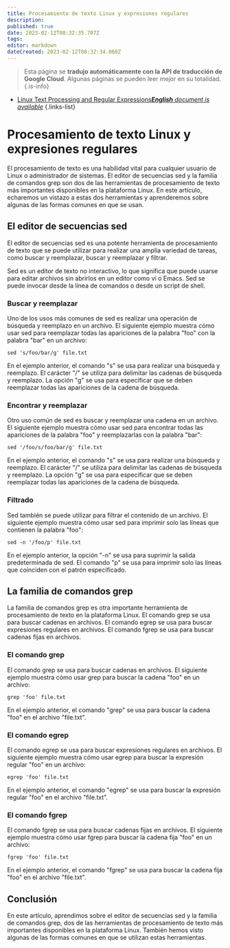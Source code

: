 ```yaml
---
title: Procesamiento de texto Linux y expresiones regulares
description: 
published: true
date: 2023-02-12T08:32:35.707Z
tags: 
editor: markdown
dateCreated: 2023-02-12T08:32:34.060Z
---
```


> Esta página se **tradujo automáticamente con la API de traducción de Google Cloud**.
Algunas páginas se pueden leer mejor en su totalidad.{.is-info}



- [Linux Text Processing and Regular Expressions***English** document is available*](/en/Knowledge-base/Linux/linux-text-processing-and-regular-expressions)
{.links-list}


# Procesamiento de texto Linux y expresiones regulares

El procesamiento de texto es una habilidad vital para cualquier usuario de Linux o administrador de sistemas. El editor de secuencias sed y la familia de comandos grep son dos de las herramientas de procesamiento de texto más importantes disponibles en la plataforma Linux. En este artículo, echaremos un vistazo a estas dos herramientas y aprenderemos sobre algunas de las formas comunes en que se usan.

## El editor de secuencias sed

El editor de secuencias sed es una potente herramienta de procesamiento de texto que se puede utilizar para realizar una amplia variedad de tareas, como buscar y reemplazar, buscar y reemplazar y filtrar.

Sed es un editor de texto no interactivo, lo que significa que puede usarse para editar archivos sin abrirlos en un editor como vi o Emacs. Sed se puede invocar desde la línea de comandos o desde un script de shell.

### Buscar y reemplazar

Uno de los usos más comunes de sed es realizar una operación de búsqueda y reemplazo en un archivo. El siguiente ejemplo muestra cómo usar sed para reemplazar todas las apariciones de la palabra "foo" con la palabra "bar" en un archivo:

```
sed 's/foo/bar/g' file.txt
```

En el ejemplo anterior, el comando "s" se usa para realizar una búsqueda y reemplazo. El carácter "/" se utiliza para delimitar las cadenas de búsqueda y reemplazo. La opción "g" se usa para especificar que se deben reemplazar todas las apariciones de la cadena de búsqueda.

### Encontrar y reemplazar

Otro uso común de sed es buscar y reemplazar una cadena en un archivo. El siguiente ejemplo muestra cómo usar sed para encontrar todas las apariciones de la palabra "foo" y reemplazarlas con la palabra "bar":

```
sed '/foo/s/foo/bar/g' file.txt
```

En el ejemplo anterior, el comando "s" se usa para realizar una búsqueda y reemplazo. El carácter "/" se utiliza para delimitar las cadenas de búsqueda y reemplazo. La opción "g" se usa para especificar que se deben reemplazar todas las apariciones de la cadena de búsqueda.

### Filtrado

Sed también se puede utilizar para filtrar el contenido de un archivo. El siguiente ejemplo muestra cómo usar sed para imprimir solo las líneas que contienen la palabra "foo":

```
sed -n '/foo/p' file.txt
```

En el ejemplo anterior, la opción "-n" se usa para suprimir la salida predeterminada de sed. El comando "p" se usa para imprimir solo las líneas que coinciden con el patrón especificado.

## La familia de comandos grep

La familia de comandos grep es otra importante herramienta de procesamiento de texto en la plataforma Linux. El comando grep se usa para buscar cadenas en archivos. El comando egrep se usa para buscar expresiones regulares en archivos. El comando fgrep se usa para buscar cadenas fijas en archivos.

### El comando grep

El comando grep se usa para buscar cadenas en archivos. El siguiente ejemplo muestra cómo usar grep para buscar la cadena "foo" en un archivo:

```
grep 'foo' file.txt
```

En el ejemplo anterior, el comando "grep" se usa para buscar la cadena "foo" en el archivo "file.txt".

### El comando egrep

El comando egrep se usa para buscar expresiones regulares en archivos. El siguiente ejemplo muestra cómo usar egrep para buscar la expresión regular "foo" en un archivo:

```
egrep 'foo' file.txt
```

En el ejemplo anterior, el comando "egrep" se usa para buscar la expresión regular "foo" en el archivo "file.txt".

### El comando fgrep

El comando fgrep se usa para buscar cadenas fijas en archivos. El siguiente ejemplo muestra cómo usar fgrep para buscar la cadena fija "foo" en un archivo:

```
fgrep 'foo' file.txt
```

En el ejemplo anterior, el comando "fgrep" se usa para buscar la cadena fija "foo" en el archivo "file.txt".

## Conclusión

En este artículo, aprendimos sobre el editor de secuencias sed y la familia de comandos grep, dos de las herramientas de procesamiento de texto más importantes disponibles en la plataforma Linux. También hemos visto algunas de las formas comunes en que se utilizan estas herramientas.